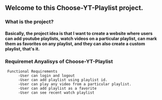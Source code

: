 ## Welcome to this Choose-YT-Playlist project. 

### What is the project?
  #### Basically, the project idea is that I want to create a website where users can add youtube playlists, watch videos on a particular playlist, can mark them as favorites on any playlist, and they can also create a custom playlist, that's it.

 ### Requiremet Anyalisys of Choose-YT-Playlist 
     Functional Requirements
          -User can login and logout
          -User can add playlist using playlist id.
          -User can play any video from a particular playlist.
          -User can add playlist as a favorite
          -User can see recent watch playlist 
          